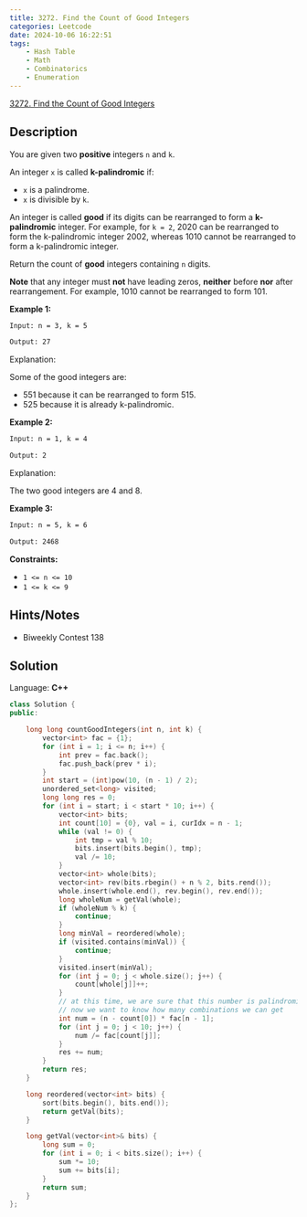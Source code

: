 ```yaml
---
title: 3272. Find the Count of Good Integers
categories: Leetcode
date: 2024-10-06 16:22:51
tags:
    - Hash Table
    - Math
    - Combinatorics
    - Enumeration
---
```


[3272. Find the Count of Good Integers](https://leetcode.com/problems/find-the-count-of-good-integers/description/)

## Description

You are given two **positive**  integers `n` and `k`.

An integer `x` is called **k-palindromic**  if:

- `x` is a palindrome.
- `x` is divisible by `k`.

An integer is called **good**  if its digits can be rearranged to form a **k-palindromic**  integer. For example, for `k = 2`, 2020 can be rearranged to form the k-palindromic integer 2002, whereas 1010 cannot be rearranged to form a k-palindromic integer.

Return the count of **good**  integers containing `n` digits.

**Note**  that any integer must **not**  have leading zeros, **neither**  before **nor**  after rearrangement. For example, 1010 cannot be rearranged to form 101.

**Example 1:**

```bash
Input: n = 3, k = 5

Output: 27
```

Explanation:

Some of the good integers are:

- 551 because it can be rearranged to form 515.
- 525 because it is already k-palindromic.

**Example 2:**

```bash
Input: n = 1, k = 4

Output: 2
```

Explanation:

The two good integers are 4 and 8.

**Example 3:**

```bash
Input: n = 5, k = 6

Output: 2468
```

**Constraints:**

- `1 <= n <= 10`
- `1 <= k <= 9`

## Hints/Notes

- Biweekly Contest 138

## Solution

Language: **C++**

```C++
class Solution {
public:

    long long countGoodIntegers(int n, int k) {
        vector<int> fac = {1};
        for (int i = 1; i <= n; i++) {
            int prev = fac.back();
            fac.push_back(prev * i);
        }
        int start = (int)pow(10, (n - 1) / 2);
        unordered_set<long> visited;
        long long res = 0;
        for (int i = start; i < start * 10; i++) {
            vector<int> bits;
            int count[10] = {0}, val = i, curIdx = n - 1;
            while (val != 0) {
                int tmp = val % 10;
                bits.insert(bits.begin(), tmp);
                val /= 10;
            }
            vector<int> whole(bits);
            vector<int> rev(bits.rbegin() + n % 2, bits.rend());
            whole.insert(whole.end(), rev.begin(), rev.end());
            long wholeNum = getVal(whole);
            if (wholeNum % k) {
                continue;
            }
            long minVal = reordered(whole);
            if (visited.contains(minVal)) {
                continue;
            }
            visited.insert(minVal);
            for (int j = 0; j < whole.size(); j++) {
                count[whole[j]]++;
            }
            // at this time, we are sure that this number is palindromic
            // now we want to know how many combinations we can get
            int num = (n - count[0]) * fac[n - 1];
            for (int j = 0; j < 10; j++) {
                num /= fac[count[j]];
            }
            res += num;
        }
        return res;
    }

    long reordered(vector<int> bits) {
        sort(bits.begin(), bits.end());
        return getVal(bits);
    }

    long getVal(vector<int>& bits) {
        long sum = 0;
        for (int i = 0; i < bits.size(); i++) {
            sum *= 10;
            sum += bits[i];
        }
        return sum;
    }
};
```
